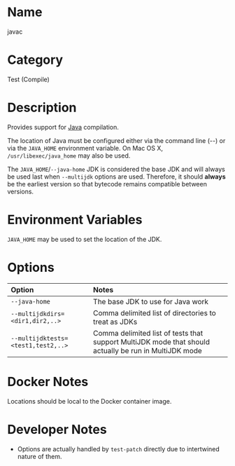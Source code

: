 <!---
  Licensed to the Apache Software Foundation (ASF) under one
  or more contributor license agreements.  See the NOTICE file
  distributed with this work for additional information
  regarding copyright ownership.  The ASF licenses this file
  to you under the Apache License, Version 2.0 (the
  "License"); you may not use this file except in compliance
  with the License.  You may obtain a copy of the License at

    http://www.apache.org/licenses/LICENSE-2.0

  Unless required by applicable law or agreed to in writing,
  software distributed under the License is distributed on an
  "AS IS" BASIS, WITHOUT WARRANTIES OR CONDITIONS OF ANY
  KIND, either express or implied.  See the License for the
  specific language governing permissions and limitations
  under the License.
-->

# Name

javac

# Category

Test (Compile)

# Description

Provides support for [Java](https://java.net) compilation.

The location of Java must be configured either via the command line (--) or via the `JAVA_HOME` environment variable.  On Mac OS X, `/usr/libexec/java_home` may also be used.

The `JAVA_HOME`/`--java-home` JDK is considered the base JDK and will always be used last when `--multijdk` options are used. Therefore, it should **always** be the earliest version so that bytecode remains compatible between versions.

# Environment Variables

`JAVA_HOME` may be used to set the location of the JDK.

# Options

| Option | Notes |
|:---------|:------|
| `--java-home` | The base JDK to use for Java work |
| `--multijdkdirs=<dir1,dir2,..>` | Comma delimited list of directories to treat as JDKs |
| `--multijdktests=<test1,test2,..>` | Comma delimited list of tests that support MultiJDK mode that should actually be run in MultiJDK mode |

# Docker Notes

Locations should be local to the Docker container image.

# Developer Notes

* Options are actually handled by `test-patch` directly due to intertwined nature of them.
